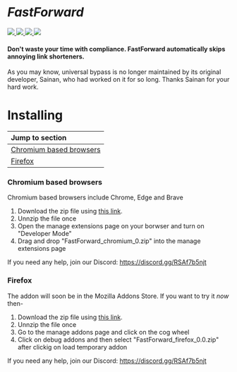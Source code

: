 #  *FastForward*
  <a href="https://github.com/FastForwardTeam/FastForward/blob/main/.github/workflows/main.yml">
  <img src="https://badgen.net/github/checks/FastForwardTeam/FastForward?label=Build" />
  </a>
  <a href="https://discord.gg/RSAf7b5njt">
  <img src="https://badgen.net/badge/icon/discord?icon=discord&label=Fast+Forward" />
  </a>
  <a href="https://nightly.link/FastForwardTeam/FastForward/workflows/main/main/FastForward_chromium.zip">
  <img src="https://img.shields.io/badge/Chromium-Unstable-e77334" />
  </a>
  <a href="https://nightly.link/FastForwardTeam/FastForward/workflows/main/main/FastForwards_firefox.zip">
  <img src="https://img.shields.io/badge/Firefox-Unstable-e77334" />
  </a>
 

#### Don't waste your time with compliance. FastForward automatically skips annoying link shorteners.

As you may know, universal bypass is no longer maintained by its original developer, Sainan, who had worked on it for so long. 
Thanks Sainan for your hard work.

# Installing
| Jump to section                                     |
| :-------------                                      |
| [Chromium based browsers](#chromium-based-browsers) |
| [Firefox](#firefox)                                 |


### Chromium based browsers

Chromium based browsers include Chrome, Edge and Brave 

1) Download the zip file using [this link](https://nightly.link/FastForwardTeam/FastForward/workflows/main/main/FastForward_chromium.zip).
3) Unnzip the file once
4) Open the manage extensions page on your borwser and turn on "Developer Mode"
5) Drag and drop "FastForward_chromium_0.zip" into the manage extensions page

If you need any help, join our Discord: https://discord.gg/RSAf7b5njt

### Firefox
The addon will soon be in the Mozilla Addons Store. If you want to try it *now* then-
1) Download the zip file using [this link](https://nightly.link/FastForwardTeam/FastForward/workflows/main/main/FastForwards_firefox.zip).
2) Unnzip the file once
3) Go to the manage addons page and click on the cog wheel
4) Click on debug addons and then select "FastForward_firefox_0.0.zip" after clickig on load temporary addon

If you need any help, join our Discord: https://discord.gg/RSAf7b5njt
